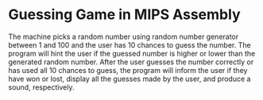 # Guessing Game in MIPS Assembly
The machine picks a random number using random number generator between 1 and 100 and the user has 10 chances to guess the number. The program will hint the user if the guessed number is higher or lower than the generated random number. 
After the user guesses the number correctly or has used all 10 chances to guess, the program will inform the user if they have won or lost, display all the guesses made by the user, and produce a sound, respectively. 
